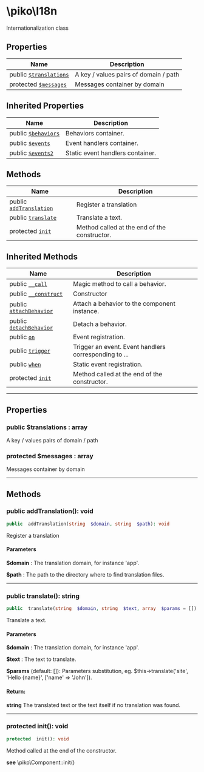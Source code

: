 

# \piko\I18n

Internationalization class








## Properties

| Name | Description |
|------|-------------|
| public [`$translations`](#property_translations) | A key / values pairs of domain / path  |
| protected [`$messages`](#property_messages) | Messages container by domain  |

## Inherited Properties

| Name | Description |
|------|-------------|
| public [`$behaviors`](Component.md#property_behaviors) | Behaviors container.  |
| public [`$events`](Component.md#property_events) | Event handlers container.  |
| public [`$events2`](Component.md#property_events2) | Static event handlers container.  |

## Methods

| Name | Description |
|------|-------------|
| public [`addTranslation`](#method_addTranslation) | Register a translation  |
| public [`translate`](#method_translate) | Translate a text.  |
| protected [`init`](#method_init) | Method called at the end of the constructor.  |

## Inherited Methods

| Name | Description |
|------|-------------|
| public [`__call`](Component.md#method___call) | Magic method to call a behavior.  |
| public [`__construct`](Component.md#method___construct) | Constructor  |
| public [`attachBehavior`](Component.md#method_attachBehavior) | Attach a behavior to the component instance.  |
| public [`detachBehavior`](Component.md#method_detachBehavior) | Detach a behavior.  |
| public [`on`](Component.md#method_on) | Event registration.  |
| public [`trigger`](Component.md#method_trigger) | Trigger an event. Event handlers corresponding to ... |
| public [`when`](Component.md#method_when) | Static event registration.  |
| protected [`init`](Component.md#method_init) | Method called at the end of the constructor.  |

-----


## Properties


<a name="property_translations"></a>
### public $translations : array
A key / values pairs of domain / path






<a name="property_messages"></a>
### protected $messages : array
Messages container by domain





-----

## Methods




<a name="method_addTranslation"></a>
### public addTranslation(): void

```php
public  addTranslation(string  $domain, string  $path): void
```

Register a translation



#### Parameters
**$domain** :
The translation domain, for instance 'app'.

**$path** :
The path to the directory where to find translation files.






-----



<a name="method_translate"></a>
### public translate(): string

```php
public  translate(string  $domain, string  $text, array  $params = []): string
```

Translate a text.



#### Parameters
**$domain** :
The translation domain, for instance 'app'.

**$text** :
The text to translate.

**$params**  (default: []):
Parameters substitution, eg. $this->translate('site', 'Hello {name}', ['name' => 'John']).






#### Return:
**string**
The translated text or the text itself if no translation was found.

-----



<a name="method_init"></a>
### protected init(): void

```php
protected  init(): void
```

Method called at the end of the constructor.






**see**  \piko\Component::init()




